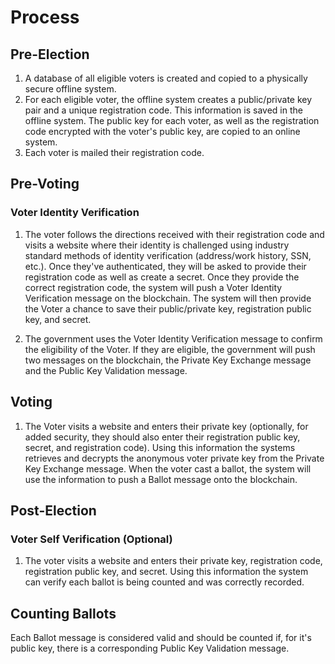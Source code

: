 # Process

## Pre-Election

1. A database of all eligible voters is created and copied to a physically secure offline system.  
3. For each eligible voter, the offline system creates a public/private key pair and a unique registration code. This information is saved in the offline system. The public key for each voter, as well as the registration code encrypted with the voter's public key, are copied to an online system.  
4. Each voter is mailed their registration code.

## Pre-Voting

### Voter Identity Verification

1. The voter follows the directions received with their registration code and visits a website where their identity is challenged using industry standard methods of identity verification (address/work history, SSN, etc.). Once they've authenticated, they will be asked to provide their registration code as well as create a secret. Once they provide the correct registration code, the system will push a Voter Identity Verification message on the blockchain. The system will then provide the Voter a chance to save their public/private key, registration public key, and secret.

2. The government uses the Voter Identity Verification message to confirm the eligibility of the Voter. If they are eligible, the government will push two messages on the blockchain, the Private Key Exchange message and the Public Key Validation message.

## Voting

1. The Voter visits a website and enters their private key (optionally, for added security, they should also enter their registration public key, secret, and registration code). Using this information the systems retrieves and decrypts the anonymous voter private key from the Private Key Exchange message. When the voter cast a ballot, the system will use the information to push a Ballot message onto the blockchain.

## Post-Election

### Voter Self Verification (Optional)

1. The voter visits a website and enters their private key, registration code, registration public key, and secret. Using this information the system can verify each ballot is being counted and was correctly recorded.

## Counting Ballots

Each Ballot message is considered valid and should be counted if, for it's public key, there is a corresponding Public Key Validation message. 
